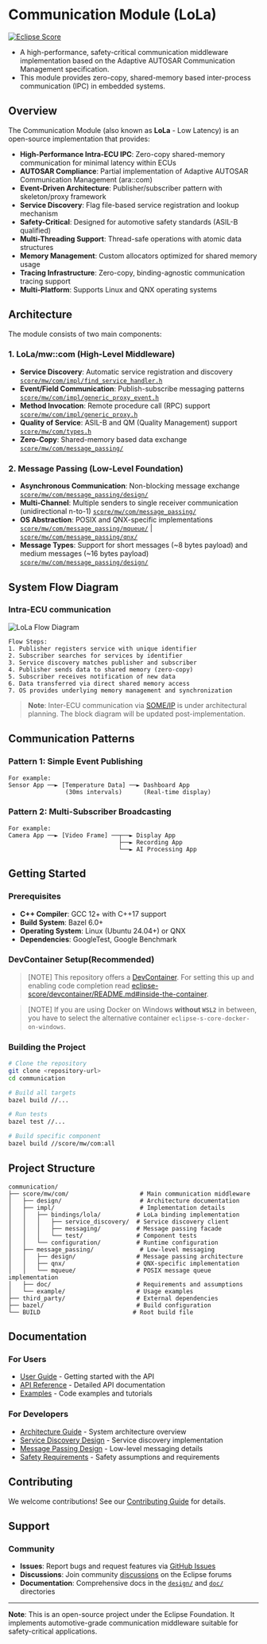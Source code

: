 # Communication Module (LoLa)

[![Eclipse Score](https://img.shields.io/badge/Eclipse-Score-orange.svg)](https://eclipse-score.github.io/score/main/modules/communication/index.html)

- A high-performance, safety-critical communication middleware implementation based on the Adaptive AUTOSAR Communication Management specification. 
- This module provides zero-copy, shared-memory based inter-process communication (IPC) in embedded systems.

## Overview

The Communication Module (also known as **LoLa** - Low Latency) is an open-source implementation that provides:

- **High-Performance Intra-ECU IPC**: Zero-copy shared-memory communication for minimal latency within ECUs
- **AUTOSAR Compliance**: Partial implementation of Adaptive AUTOSAR Communication Management (ara::com)
- **Event-Driven Architecture**: Publisher/subscriber pattern with skeleton/proxy framework
- **Service Discovery**: Flag file-based service registration and lookup mechanism
- **Safety-Critical**: Designed for automotive safety standards (ASIL-B qualified)
- **Multi-Threading Support**: Thread-safe operations with atomic data structures
- **Memory Management**: Custom allocators optimized for shared memory usage
- **Tracing Infrastructure**: Zero-copy, binding-agnostic communication tracing support
- **Multi-Platform**: Supports Linux and QNX operating systems

## Architecture

The module consists of two main components:

### 1. LoLa/mw::com (High-Level Middleware)
- **Service Discovery**: Automatic service registration and discovery [`score/mw/com/impl/find_service_handler.h`](score/mw/com/impl/find_service_handler.h)
- **Event/Field Communication**: Publish-subscribe messaging patterns [`score/mw/com/impl/generic_proxy_event.h`](score/mw/com/impl/generic_proxy_event.h)
- **Method Invocation**: Remote procedure call (RPC) support [`score/mw/com/impl/generic_proxy.h`](score/mw/com/impl/generic_proxy.h)
- **Quality of Service**: ASIL-B and QM (Quality Management) support [`score/mw/com/types.h`](score/mw/com/types.h)
- **Zero-Copy**: Shared-memory based data exchange [`score/mw/com/message_passing/`](score/mw/com/message_passing/)

### 2. Message Passing (Low-Level Foundation)
- **Asynchronous Communication**: Non-blocking message exchange [`score/mw/com/message_passing/design/`](score/mw/com/message_passing/design/)
- **Multi-Channel**: Multiple senders to single receiver communication (unidirectional n-to-1) [`score/mw/com/message_passing/`](score/mw/com/message_passing/)
- **OS Abstraction**: POSIX and QNX-specific implementations [`score/mw/com/message_passing/mqueue/`](score/mw/com/message_passing/mqueue/) | [`score/mw/com/message_passing/qnx/`](score/mw/com/message_passing/qnx/)
- **Message Types**: Support for short messages (~8 bytes payload) and medium messages (~16 bytes payload) [`score/mw/com/message_passing/design/`](score/mw/com/message_passing/design/)

## System Flow Diagram

### Intra-ECU communication

![LoLa Flow Diagram](score/mw/com/doc/assumptions/lola_flowdiagram.drawio.svg)

```
Flow Steps:
1. Publisher registers service with unique identifier
2. Subscriber searches for services by identifier  
3. Service discovery matches publisher and subscriber
4. Publisher sends data to shared memory (zero-copy)
5. Subscriber receives notification of new data
6. Data transferred via direct shared memory access
7. OS provides underlying memory management and synchronization
```
> **Note**: Inter-ECU communication via [SOME/IP](https://github.com/eclipse-score/score/issues/914) is under architectural planning. The block diagram will be updated post-implementation.

## Communication Patterns

### Pattern 1: Simple Event Publishing
```
For example:
Sensor App ──► [Temperature Data] ──► Dashboard App
                (30ms intervals)      (Real-time display)
```

### Pattern 2: Multi-Subscriber Broadcasting  
```
For example:
Camera App ──► [Video Frame] ──┬──► Display App
                               ├──► Recording App  
                               └──► AI Processing App
```

## Getting Started

### Prerequisites
- **C++ Compiler**: GCC 12+ with C++17 support
- **Build System**: Bazel 6.0+
- **Operating System**: Linux (Ubuntu 24.04+) or QNX
- **Dependencies**: GoogleTest, Google Benchmark

### DevContainer Setup(Recommended)

> [NOTE]
> This repository offers a [DevContainer](https://containers.dev/).
> For setting this up and enabling code completion read [eclipse-score/devcontainer/README.md#inside-the-container](https://github.com/eclipse-score/devcontainer/blob/main/README.md#inside-the-container).

> [NOTE]
> If you are using Docker on Windows **without `WSL2`** in between, you have to select the alternative container `eclipse-s-core-docker-on-windows`.

### Building the Project

```bash
# Clone the repository
git clone <repository-url>
cd communication

# Build all targets
bazel build //...

# Run tests
bazel test //...

# Build specific component
bazel build //score/mw/com:all
```

## Project Structure

```
communication/
├── score/mw/com/                    # Main communication middleware
│   ├── design/                      # Architecture documentation
│   ├── impl/                        # Implementation details
│   │   ├── bindings/lola/          # LoLa binding implementation
│   │   │   ├── service_discovery/  # Service discovery client
│   │   │   ├── messaging/          # Message passing facade
│   │   │   └── test/               # Component tests
│   │   └── configuration/          # Runtime configuration
│   ├── message_passing/             # Low-level messaging
│   │   ├── design/                 # Message passing architecture
│   │   ├── qnx/                    # QNX-specific implementation
│   │   └── mqueue/                 # POSIX message queue implementation
│   ├── doc/                        # Requirements and assumptions
│   └── example/                    # Usage examples
├── third_party/                    # External dependencies
├── bazel/                          # Build configuration
└── BUILD                          # Root build file
```

## Documentation

### For Users
- [User Guide](score/mw/com/README.md) - Getting started with the API
- [API Reference](score/mw/com/design/README.md) - Detailed API documentation
- [Examples](score/mw/com/example/) - Code examples and tutorials

### For Developers
- [Architecture Guide](score/mw/com/design/README.md) - System architecture overview
- [Service Discovery Design](score/mw/com/design/service_discovery/README.md) - Service discovery implementation
- [Message Passing Design](score/mw/com/message_passing/design/README.md) - Low-level messaging details
- [Safety Requirements](score/mw/com/doc/assumptions/README.md) - Safety assumptions and requirements

## Contributing

We welcome contributions! See our [Contributing Guide](CONTRIBUTION.md) for details.

## Support

### Community
- **Issues**: Report bugs and request features via [GitHub Issues](https://github.com/eclipse-score/communication/issues)
- **Discussions**: Join community [discussions](https://github.com/eclipse-score/communication/discussions) on the Eclipse forums
- **Documentation**: Comprehensive docs in the [`design/`](score/mw/com/design/) and [`doc/`](score/mw/com/doc/) directories

---

**Note**: This is an open-source project under the Eclipse Foundation. It implements automotive-grade communication middleware suitable for safety-critical applications.
